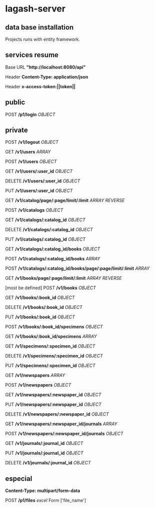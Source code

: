 # lagash-server

## data base installation

Projects runs with entity framework.

## services resume

Base URL **"http://localhost:8080/api"**

Header **Content-Type: application/json**

Header **x-access-token:||token||**

## public

POST **/p1/login** _OBJECT_

## private

POST **/v1/logout** _OBJECT_

GET **/v1/users** _ARRAY_

POST **/v1/users** _OBJECT_

GET **/v1/users/:user_id** _OBJECT_

DELETE **/v1/users/:user_id** _OBJECT_

PUT **/v1/users/:user_id** _OBJECT_

GET **/v1/catalog/page/:page/limit/:limit** _ARRAY_ _REVERSE_

POST **/v1/catalogs** _OBJECT_

GET **/v1/catalogs/:catalog_id** _OBJECT_

DELETE **/v1/catalogs/:catalog_id** _OBJECT_

PUT **/v1/catalogs/:catalog_id** _OBJECT_

GET **/v1/catalogs/:catalog_id/books** _OBJECT_

POST **/v1/catalogs/:catalog_id/books** _ARRAY_

POST **/v1/catalogs/:catalog_id/books/page/:page/limit/:limit** _ARRAY_

GET **/v1/books/page/:page/limit/:limit** _ARRAY_ _REVERSE_

[most be defined] POST **/v1/books** _OBJECT_

GET **/v1/books/:book_id** _OBJECT_

DELETE **/v1/books/:book_id** _OBJECT_

PUT **/v1/books/:book_id** _OBJECT_

POST **/v1/books/:book_id/specimens** _OBJECT_

GET **/v1/books/:book_id/specimens** _ARRAY_

GET **/v1/specimens/:specimen_id** _OBJECT_

DELETE **/v1/specimens/:specimen_id** _OBJECT_

PUT **/v1/specimens/:specimen_id** _OBJECT_

GET **/v1/newspapers** _ARRAY_

POST **/v1/newspapers** _OBJECT_

GET **/v1/newspapers/:newspaper_id** _OBJECT_

PUT **/v1/newspapers/:newspaper_id** _OBJECT_

DELETE **/v1/newspapers/:newspaper_id** _OBJECT_

GET **/v1/newspapers/:newspaper_id/journals** _ARRAY_

POST **/v1/newspapers/:newspaper_id/journals** _OBJECT_

GET **/v1/journals/:journal_id** _OBJECT_

PUT **/v1/journals/:journal_id** _OBJECT_

DELETE **/v1/journals/:journal_id** _OBJECT_

## especial

**Content-Type: multipart/form-data**

POST **/p1/files** *excel*
Form ['file_name']
